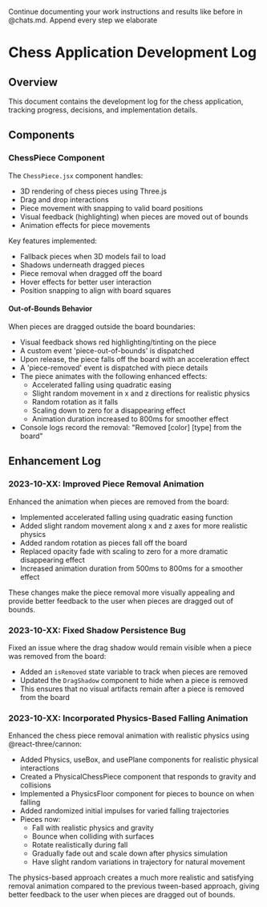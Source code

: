 Continue documenting your work instructions and results like before in @chats.md. Append every step we elaborate

# Chess Application Development Log

## Overview
This document contains the development log for the chess application, tracking progress, decisions, and implementation details.

## Components
### ChessPiece Component
The `ChessPiece.jsx` component handles:
- 3D rendering of chess pieces using Three.js
- Drag and drop interactions
- Piece movement with snapping to valid board positions
- Visual feedback (highlighting) when pieces are moved out of bounds
- Animation effects for piece movements

Key features implemented:
- Fallback pieces when 3D models fail to load
- Shadows underneath dragged pieces
- Piece removal when dragged off the board
- Hover effects for better user interaction
- Position snapping to align with board squares

#### Out-of-Bounds Behavior
When pieces are dragged outside the board boundaries:
- Visual feedback shows red highlighting/tinting on the piece
- A custom event 'piece-out-of-bounds' is dispatched
- Upon release, the piece falls off the board with an acceleration effect
- A 'piece-removed' event is dispatched with piece details
- The piece animates with the following enhanced effects:
  - Accelerated falling using quadratic easing
  - Slight random movement in x and z directions for realistic physics
  - Random rotation as it falls
  - Scaling down to zero for a disappearing effect
  - Animation duration increased to 800ms for smoother effect
- Console logs record the removal: "Removed [color] [type] from the board"

## Enhancement Log

### 2023-10-XX: Improved Piece Removal Animation
Enhanced the animation when pieces are removed from the board:
- Implemented accelerated falling using quadratic easing function
- Added slight random movement along x and z axes for more realistic physics
- Added random rotation as pieces fall off the board
- Replaced opacity fade with scaling to zero for a more dramatic disappearing effect
- Increased animation duration from 500ms to 800ms for a smoother effect

These changes make the piece removal more visually appealing and provide better feedback to the user when pieces are dragged out of bounds.

### 2023-10-XX: Fixed Shadow Persistence Bug
Fixed an issue where the drag shadow would remain visible when a piece was removed from the board:
- Added an `isRemoved` state variable to track when pieces are removed
- Updated the `DragShadow` component to hide when a piece is removed
- This ensures that no visual artifacts remain after a piece is removed from the board

### 2023-10-XX: Incorporated Physics-Based Falling Animation
Enhanced the chess piece removal animation with realistic physics using @react-three/cannon:
- Added Physics, useBox, and usePlane components for realistic physical interactions
- Created a PhysicalChessPiece component that responds to gravity and collisions
- Implemented a PhysicsFloor component for pieces to bounce on when falling
- Added randomized initial impulses for varied falling trajectories
- Pieces now:
  - Fall with realistic physics and gravity
  - Bounce when colliding with surfaces
  - Rotate realistically during fall
  - Gradually fade out and scale down after physics simulation
  - Have slight random variations in trajectory for natural movement

The physics-based approach creates a much more realistic and satisfying removal animation compared to the previous tween-based approach, giving better feedback to the user when pieces are dragged out of bounds.
